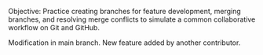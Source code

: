Objective: Practice creating branches for feature development, merging branches, and resolving merge conflicts to simulate a common collaborative workflow on Git and GitHub.

Modification in main branch.
New feature added by another contributor.

